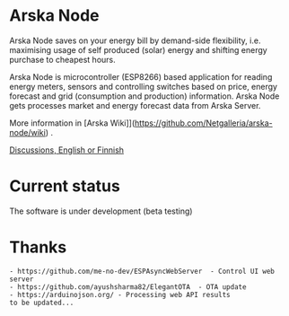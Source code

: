 # Arska Node
Arska Node saves on your energy bill by demand-side flexibility, i.e. maximising usage of self produced (solar) energy and shifting energy purchase to cheapest hours.

Arska Node is microcontroller (ESP8266) based application for reading energy meters, sensors and controlling switches based on price, energy forecast and grid (consumption and production) information. Arska Node gets processes market and energy forecast data from Arska Server. 

More information in [Arska Wiki]](https://github.com/Netgalleria/arska-node/wiki) .

[Discussions, English or Finnish](https://github.com/Netgalleria/arska-node/discussions)

# Current status
The software is under development (beta testing)

# Thanks
    - https://github.com/me-no-dev/ESPAsyncWebServer  - Control UI web server
    - https://github.com/ayushsharma82/ElegantOTA  - OTA update
    - https://arduinojson.org/ - Processing web API results 
    to be updated...